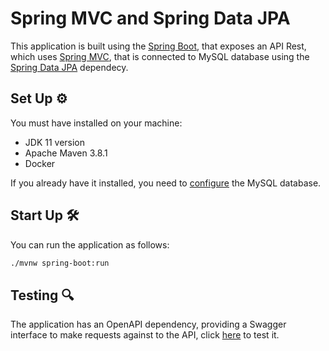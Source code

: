 # Spring MVC and Spring Data JPA

This application is built using the [Spring Boot](https://spring.io/projects/spring-boot), that exposes an API Rest,
which uses [Spring MVC](https://docs.spring.io/spring-framework/docs/5.3.15/reference/html/web.html#mvc), that is
connected to MySQL database using the [Spring Data JPA](https://spring.io/projects/spring-data) dependecy.

## Set Up ⚙

You must have installed on your machine:

* JDK 11 version
* Apache Maven 3.8.1
* Docker

If you already have it installed, you need to [configure](https://github.com/MasterCloudApps-Projects/QuarkusMutiny_vs_ReactorSpring/tree/main/setup#configuring-the-mysql-database-) the MySQL database.

## Start Up 🛠

You can run the application as follows:

```bash
./mvnw spring-boot:run
```

## Testing 🔍

The application has an OpenAPI dependency, providing a Swagger interface to make requests against to the API,
click [here](http://localhost:8080/api/swagger-ui/index.html) to test it.
